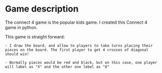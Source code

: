 # Game description
 The connect 4 game is the popular kids game. I created this Connect 4 game in python.

 This game is straight forward:
 
    - I draw the board, and allow to players to take turns placing their pieces on the board. The first player to get 4 crosses of diagonal should win!

    - Normally pieces would be red and black, but on this case, one player will label as "X" and the other one lebel as "O"